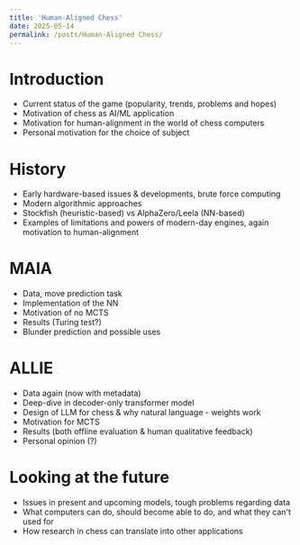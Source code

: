 ```yaml
---
title: 'Human-Aligned Chess'
date: 2025-05-14
permalink: /posts/Human-Aligned Chess/
---
```


Introduction
===========

- Current status of the game (popularity, trends, problems and hopes)
- Motivation of chess as AI/ML application
- Motivation for human-alignment in the world of chess computers
- Personal motivation for the choice of subject

History
==========

- Early hardware-based issues & developments, brute force computing
- Modern algorithmic approaches
- Stockfish (heuristic-based) vs AlphaZero/Leela (NN-based)
- Examples of limitations and powers of modern-day engines, again motivation to human-alignment

MAIA
==========

- Data, move prediction task
- Implementation of the NN
- Motivation of no MCTS
- Results (Turing test?)
- Blunder prediction and possible uses

ALLIE
==========

- Data again (now with metadata)
- Deep-dive in decoder-only transformer model
- Design of LLM for chess & why natural language - weights work
- Motivation for MCTS
- Results (both offline evaluation & human qualitative feedback)
- Personal opinion (?)

Looking at the future
==========

- Issues in present and upcoming models, tough problems regarding data
- What computers can do, should become able to do, and what they can't used for
- How research in chess can translate into other applications
